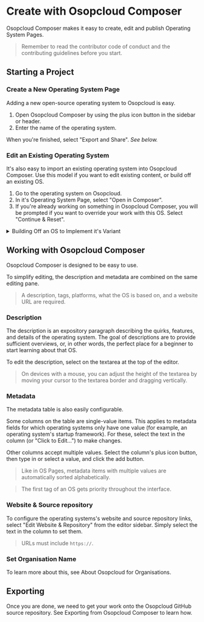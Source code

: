 # Create with Osopcloud Composer

Osopcloud Composer makes it easy to create, edit and publish Operating System Pages.

> Remember to read the contributor code of conduct and the contributing guidelines before you start.

## Starting a Project

### Create a New Operating System Page

Adding a new open-source operating system to Osopcloud is easy.

1. Open Osopcloud Composer by using the plus icon button in the sidebar or header.
2. Enter the name of the operating system.

When you're finished, select "Export and Share". _See below._

### Edit an Existing Operating System

It's also easy to import an existing operating system into Osopcloud Composer. Use this model if you want to edit existing content, or build off an existing OS.

1. Go to the operating system on Osopcloud.
2. In it's Operating System Page, select "Open in Composer".
3. If you're already working on something in Osopcloud Composer, you will be prompted if you want to override your work with this OS. Select "Continue & Reset".

<details>

<summary>Building Off an OS to Implement it's Variant</summary>

Let's say there's an already OS on Osopcloud. But, then, a new OS comes onto the market with very similar characteristics. They share the same desktop, shell, package managers, startup frameworks, etc. A real-life example of this might be Ubuntu and Ubuntu MATE, or Fedora and Fedora Silverblue.

The pattern editing existing operating systems allows us to "build off" or "fork" something that's already on Osopcloud and create something new.

First, follow the steps above to edit an existing operating system. Then, simply:

1. Select the operating system's name, and replace it with your new name.
2. Change the description.
3. Change the website and source repository.
4. Then edit everything else that is specific to that OS!

</details>

## Working with Osopcloud Composer

Osopcloud Composer is designed to be easy to use.

To simplify editing, the description and metadata are combined on the same editing pane.

> A description, tags, platforms, what the OS is based on, and a website URL are required.

### Description

The description is an expository paragraph describing the quirks, features, and details of the operating system. The goal of descriptions are to provide sufficient overviews, or, in other words, the perfect place for a beginner to start learning about that OS.

To edit the description, select on the textarea at the top of the editor.

> On devices with a mouse, you can adjust the height of the textarea by moving your cursor to the textarea border and dragging vertically.

### Metadata

The metadata table is also easily configurable.

Some columns on the table are single-value items. This applies to metadata fields for which operating systems only have one value (for example, an operating system's startup framework). For these, select the text in the column (or "Click to Edit...") to make changes.

Other columns accept multiple values. Select the column's plus icon button, then type in or select a value, and click the add button.

> Like in OS Pages, metadata items with multiple values are automatically sorted alphabetically.

> The first tag of an OS gets priority throughout the interface.

### Website & Source repository

To configure the operating systems's website and source repository links, select "Edit Website & Repository" from the editor sidebar. Simply select the text in the column to set them.

> URLs must include `https://`.

### Set Organisation Name

To learn more about this, see About Osopcloud for Organisations.

## Exporting

Once you are done, we need to get your work onto the Osopcloud GitHub source repository. See Exporting from Osopcloud Composer to learn how.
